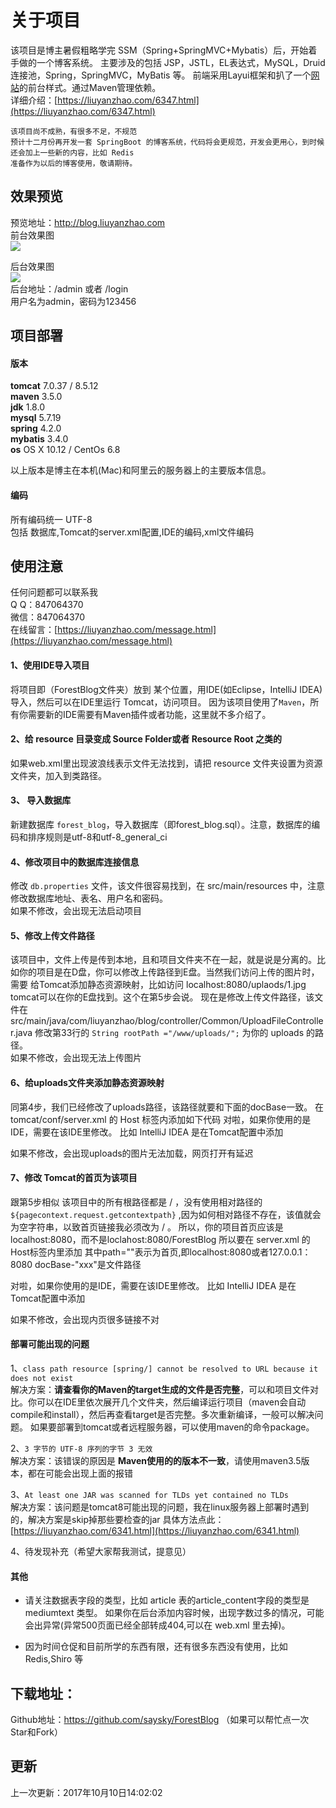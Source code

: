 # 关于项目

该项目是博主暑假粗略学完 SSM（Spring+SpringMVC+Mybatis）后，开始着手做的一个博客系统。
主要涉及的包括 JSP，JSTL，EL表达式，MySQL，Druid连接池，Spring，SpringMVC，MyBatis 等。
前端采用Layui框架和扒了一个[网站](http://liuyanzhao.com)的前台样式。通过Maven管理依赖。 <br/>
详细介绍：[https://liuyanzhao.com/6347.html](https://liuyanzhao.com/6347.html)

```` 
该项目尚不成熟，有很多不足，不规范
预计十二月份再开发一套 SpringBoot 的博客系统，代码将会更规范，开发会更用心，到时候还会加上一些新的内容，比如 Redis 
准备作为以后的博客使用，敬请期待。
````

## 效果预览

预览地址：http://blog.liuyanzhao.com  <br/>
前台效果图  <br/>
![](https://liuyanzhao.com/wp-content/uploads/2017/10/front-1024x608.jpg)

后台效果图  <br/>
![](https://liuyanzhao.com/wp-content/uploads/2017/10/back-1024x611.jpg)
<br/>
后台地址：/admin 或者 /login <br/>
用户名为admin，密码为123456

## 项目部署
#### 版本
**tomcat** 7.0.37 / 8.5.12  <br/>
**maven** 3.5.0  <br/>
**jdk** 1.8.0   <br/>
**mysql** 5.7.19   <br/>
**spring** 4.2.0   <br/>
**mybatis** 3.4.0   <br/>
**os** OS X 10.12 / CentOs 6.8   <br/>

以上版本是博主在本机(Mac)和阿里云的服务器上的主要版本信息。

#### 编码
所有编码统一 UTF-8  <br/>
包括 数据库,Tomcat的server.xml配置,IDE的编码,xml文件编码


## 使用注意
任何问题都可以联系我 <br/>
Q Q：847064370 <br/>
微信：847064370 <br/>
在线留言：[https://liuyanzhao.com/message.html](https://liuyanzhao.com/message.html)

#### 1、使用IDE导入项目  <br/>
将项目即（ForestBlog文件夹）放到 某个位置，用IDE(如Eclipse，IntelliJ IDEA)导入，然后可以在IDE里运行 Tomcat，访问项目。
因为该项目使用了`Maven`，所有你需要新的IDE需要有Maven插件或者功能，这里就不多介绍了。

#### 2、给 resource 目录变成 Source Folder或者 Resource Root 之类的
如果web.xml里出现波浪线表示文件无法找到，请把 resource 文件夹设置为资源文件夹，加入到类路径。


#### 3、 导入数据库   <br/>
新建数据库 `forest_blog`，导入数据库（即forest_blog.sql）。注意，数据库的编码和排序规则是utf-8和utf-8_general_ci


#### 4、修改项目中的数据库连接信息   <br/>
修改 `db.properties` 文件，该文件很容易找到，在 src/main/resources 中，注意修改数据库地址、表名、用户名和密码。<br/>
如果不修改，会出现无法启动项目
 
#### 5、修改上传文件路径   <br/>
该项目中，文件上传是传到本地，且和项目文件夹不在一起，就是说是分离的。比如你的项目是在D盘，你可以修改上传路径到E盘。当然我们访问上传的图片时，需要   给Tomcat添加静态资源映射，比如访问 localhost:8080/uplaods/1.jpg tomcat可以在你的E盘找到。这个在第5步会说。
现在是修改上传文件路径，该文件在 src/main/java/com/liuyanzhao/blog/controller/Common/UploadFileController.java
修改第33行的 `String rootPath ="/www/uploads/";` 为你的 uploads 的路径。<br/>
如果不修改，会出现无法上传图片
 
#### 6、给uploads文件夹添加静态资源映射 <br/>
同第4步，我们已经修改了uploads路径，该路径就要和下面的docBase一致。
在 tomcat/conf/server.xml 的 Host 标签内添加如下代码
<Context path="/uploads" docBase="/www/uploads" debug="0" reloadable="true" />
对啦，如果你使用的是IDE，需要在该IDE里修改。
比如 IntelliJ IDEA 是在Tomcat配置中添加<br/>


如果不修改，会出现uploads的图片无法加载，网页打开有延迟
 
#### 7、修改 Tomcat的首页为该项目   <br/>
跟第5步相似
该项目中的所有根路径都是 / ，没有使用相对路径的 `${pagecontext.request.getcontextpath}` ,因为如何相对路径不存在，该值就会为空字符串，以致首页链接我必须改为 / 。
所以，你的项目首页应该是 localhost:8080，而不是loclahost:8080/ForestBlog
所以要在 server.xml 的Host标签内里添加
<Context path="" docBase="/www/server/panel/vhost/tomcat/ForestBlog" debug="0" reloadable="true" />
其中path=""表示为首页,即localhost:8080或者127.0.0.1：8080
docBase-"xxx"是文件路径


对啦，如果你使用的是IDE，需要在该IDE里修改。
比如 IntelliJ IDEA 是在Tomcat配置中添加<br/>


如果不修改，会出现内页很多链接不对


#### 部署可能出现的问题
1、`class path resource [spring/] cannot be resolved to URL because it does not exist`   <br/>
解决方案：**请查看你的Maven的target生成的文件是否完整**，可以和项目文件对比。你可以在IDE里依次展开几个文件夹，然后编译运行项目（maven会自动compile和install），然后再查看target是否完整。多次重新编译，一般可以解决问题。
如果要部署到tomcat或者远程服务器，可以使用maven的命令package。

2、`3 字节的 UTF-8 序列的字节 3 无效`   <br/>
解决方案：该错误的原因是 **Maven使用的的版本不一致**，请使用maven3.5版本，都在可能会出现上面的报错
 
3、`At least one JAR was scanned for TLDs yet contained no TLDs` <br/>
解决方案：该问题是tomcat8可能出现的问题，我在linux服务器上部署时遇到的，解决方案是skip掉那些要检查的jar
具体方法点此：[https://liuyanzhao.com/6341.html](https://liuyanzhao.com/6341.html)

4、待发现补充（希望大家帮我测试，提意见）




#### 其他
* 请关注数据表字段的类型，比如 article 表的article_content字段的类型是 mediumtext 类型。
如果你在后台添加内容时候，出现字数过多的情况，可能会出异常(异常500页面已经全部转成404,可以在 web.xml 里去掉)。

* 因为时间仓促和目前所学的东西有限，还有很多东西没有使用，比如 Redis,Shiro 等




 
## 下载地址：
Github地址：https://github.com/saysky/ForestBlog
（如果可以帮忙点一次Star和Fork）
 
## 更新
上一次更新：2017年10月10日14:02:02
